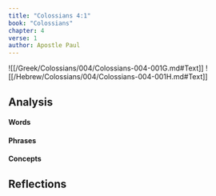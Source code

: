 ```yaml
---
title: "Colossians 4:1"
book: "Colossians"
chapter: 4
verse: 1
author: Apostle Paul
---
```

![[/Greek/Colossians/004/Colossians-004-001G.md#Text]]
![[/Hebrew/Colossians/004/Colossians-004-001H.md#Text]]

## Analysis

#### Words

#### Phrases

#### Concepts

## Reflections
